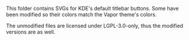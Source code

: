 This folder contains SVGs for KDE's default titlebar buttons. Some have been modified so their colors match the Vapor
theme's colors.

The unmodified files are licensed under LGPL-3.0-only, thus the modified versions are as well.